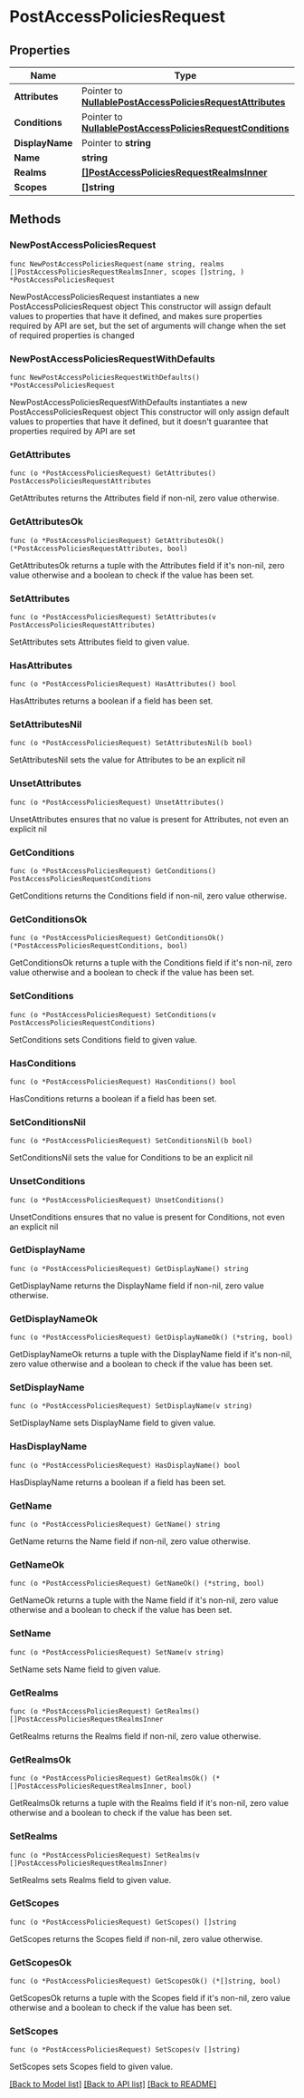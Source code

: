 # PostAccessPoliciesRequest

## Properties

Name | Type | Description | Notes
------------ | ------------- | ------------- | -------------
**Attributes** | Pointer to [**NullablePostAccessPoliciesRequestAttributes**](PostAccessPoliciesRequestAttributes.md) |  | [optional] 
**Conditions** | Pointer to [**NullablePostAccessPoliciesRequestConditions**](PostAccessPoliciesRequestConditions.md) |  | [optional] 
**DisplayName** | Pointer to **string** |  | [optional] 
**Name** | **string** |  | 
**Realms** | [**[]PostAccessPoliciesRequestRealmsInner**](PostAccessPoliciesRequestRealmsInner.md) |  | 
**Scopes** | **[]string** |  | 

## Methods

### NewPostAccessPoliciesRequest

`func NewPostAccessPoliciesRequest(name string, realms []PostAccessPoliciesRequestRealmsInner, scopes []string, ) *PostAccessPoliciesRequest`

NewPostAccessPoliciesRequest instantiates a new PostAccessPoliciesRequest object
This constructor will assign default values to properties that have it defined,
and makes sure properties required by API are set, but the set of arguments
will change when the set of required properties is changed

### NewPostAccessPoliciesRequestWithDefaults

`func NewPostAccessPoliciesRequestWithDefaults() *PostAccessPoliciesRequest`

NewPostAccessPoliciesRequestWithDefaults instantiates a new PostAccessPoliciesRequest object
This constructor will only assign default values to properties that have it defined,
but it doesn't guarantee that properties required by API are set

### GetAttributes

`func (o *PostAccessPoliciesRequest) GetAttributes() PostAccessPoliciesRequestAttributes`

GetAttributes returns the Attributes field if non-nil, zero value otherwise.

### GetAttributesOk

`func (o *PostAccessPoliciesRequest) GetAttributesOk() (*PostAccessPoliciesRequestAttributes, bool)`

GetAttributesOk returns a tuple with the Attributes field if it's non-nil, zero value otherwise
and a boolean to check if the value has been set.

### SetAttributes

`func (o *PostAccessPoliciesRequest) SetAttributes(v PostAccessPoliciesRequestAttributes)`

SetAttributes sets Attributes field to given value.

### HasAttributes

`func (o *PostAccessPoliciesRequest) HasAttributes() bool`

HasAttributes returns a boolean if a field has been set.

### SetAttributesNil

`func (o *PostAccessPoliciesRequest) SetAttributesNil(b bool)`

 SetAttributesNil sets the value for Attributes to be an explicit nil

### UnsetAttributes
`func (o *PostAccessPoliciesRequest) UnsetAttributes()`

UnsetAttributes ensures that no value is present for Attributes, not even an explicit nil
### GetConditions

`func (o *PostAccessPoliciesRequest) GetConditions() PostAccessPoliciesRequestConditions`

GetConditions returns the Conditions field if non-nil, zero value otherwise.

### GetConditionsOk

`func (o *PostAccessPoliciesRequest) GetConditionsOk() (*PostAccessPoliciesRequestConditions, bool)`

GetConditionsOk returns a tuple with the Conditions field if it's non-nil, zero value otherwise
and a boolean to check if the value has been set.

### SetConditions

`func (o *PostAccessPoliciesRequest) SetConditions(v PostAccessPoliciesRequestConditions)`

SetConditions sets Conditions field to given value.

### HasConditions

`func (o *PostAccessPoliciesRequest) HasConditions() bool`

HasConditions returns a boolean if a field has been set.

### SetConditionsNil

`func (o *PostAccessPoliciesRequest) SetConditionsNil(b bool)`

 SetConditionsNil sets the value for Conditions to be an explicit nil

### UnsetConditions
`func (o *PostAccessPoliciesRequest) UnsetConditions()`

UnsetConditions ensures that no value is present for Conditions, not even an explicit nil
### GetDisplayName

`func (o *PostAccessPoliciesRequest) GetDisplayName() string`

GetDisplayName returns the DisplayName field if non-nil, zero value otherwise.

### GetDisplayNameOk

`func (o *PostAccessPoliciesRequest) GetDisplayNameOk() (*string, bool)`

GetDisplayNameOk returns a tuple with the DisplayName field if it's non-nil, zero value otherwise
and a boolean to check if the value has been set.

### SetDisplayName

`func (o *PostAccessPoliciesRequest) SetDisplayName(v string)`

SetDisplayName sets DisplayName field to given value.

### HasDisplayName

`func (o *PostAccessPoliciesRequest) HasDisplayName() bool`

HasDisplayName returns a boolean if a field has been set.

### GetName

`func (o *PostAccessPoliciesRequest) GetName() string`

GetName returns the Name field if non-nil, zero value otherwise.

### GetNameOk

`func (o *PostAccessPoliciesRequest) GetNameOk() (*string, bool)`

GetNameOk returns a tuple with the Name field if it's non-nil, zero value otherwise
and a boolean to check if the value has been set.

### SetName

`func (o *PostAccessPoliciesRequest) SetName(v string)`

SetName sets Name field to given value.


### GetRealms

`func (o *PostAccessPoliciesRequest) GetRealms() []PostAccessPoliciesRequestRealmsInner`

GetRealms returns the Realms field if non-nil, zero value otherwise.

### GetRealmsOk

`func (o *PostAccessPoliciesRequest) GetRealmsOk() (*[]PostAccessPoliciesRequestRealmsInner, bool)`

GetRealmsOk returns a tuple with the Realms field if it's non-nil, zero value otherwise
and a boolean to check if the value has been set.

### SetRealms

`func (o *PostAccessPoliciesRequest) SetRealms(v []PostAccessPoliciesRequestRealmsInner)`

SetRealms sets Realms field to given value.


### GetScopes

`func (o *PostAccessPoliciesRequest) GetScopes() []string`

GetScopes returns the Scopes field if non-nil, zero value otherwise.

### GetScopesOk

`func (o *PostAccessPoliciesRequest) GetScopesOk() (*[]string, bool)`

GetScopesOk returns a tuple with the Scopes field if it's non-nil, zero value otherwise
and a boolean to check if the value has been set.

### SetScopes

`func (o *PostAccessPoliciesRequest) SetScopes(v []string)`

SetScopes sets Scopes field to given value.



[[Back to Model list]](../README.md#documentation-for-models) [[Back to API list]](../README.md#documentation-for-api-endpoints) [[Back to README]](../README.md)


